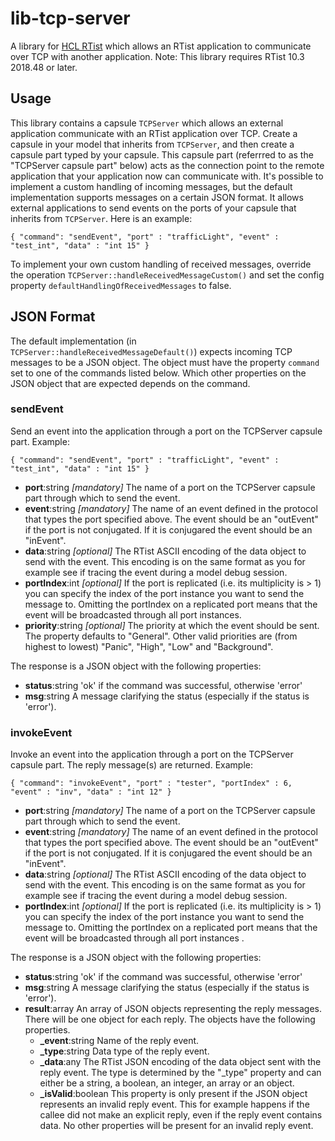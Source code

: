 # lib-tcp-server
A library for [HCL RTist](https://www.devops-community.com/realtime-software-tooling-rtist.html) which allows an RTist application to communicate over TCP with another application.
Note: This library requires RTist 10.3 2018.48 or later.

## Usage
This library contains a capsule `TCPServer` which allows an external application communicate with an RTist application over TCP. Create a capsule in your model that inherits from `TCPServer`, and then create a capsule part typed by your capsule. This capsule part (referrred to as the "TCPServer capsule part" below) acts as the connection point to the remote application that your application now can communicate with.
It's possible to implement a custom handling of incoming messages, but the default implementation supports messages on a certain JSON format. It allows external applications to send events on the ports of your capsule that inherits from `TCPServer`. Here is an example:

`
{ "command": "sendEvent", "port" : "trafficLight", "event" : "test_int", "data" : "int 15" }
`

To implement your own custom handling of received messages, override the operation `TCPServer::handleReceivedMessageCustom()` and set the config property `defaultHandlingOfReceivedMessages` to false.

## JSON Format
The default implementation (in `TCPServer::handleReceivedMessageDefault()`) expects incoming TCP messages to be a JSON object. The object must have the property `command` set to one of the commands listed below. Which other properties on the JSON object that are expected depends on the command.

### sendEvent
Send an event into the application through a port on the TCPServer capsule part.
Example:  

`
{ "command": "sendEvent", "port" : "trafficLight", "event" : "test_int", "data" : "int 15" }
`

- **port**:string *[mandatory]*
The name of a port on the TCPServer capsule part through which to send the event.
- **event**:string *[mandatory]*
The name of an event defined in the protocol that types the port specified above. The event should be an "outEvent" if the port is not conjugated. If it is conjugared the event should be an "inEvent".
- **data**:string *[optional]*
The RTist ASCII encoding of the data object to send with the event. This encoding is on the same format as you for example see if tracing the event during a model debug session.
- **portIndex**:int *[optional]*
If the port is replicated (i.e. its multiplicity is > 1) you can specify the index of the port instance you want to send the message to. Omitting the portIndex on a replicated port means that the event will be broadcasted through all port instances.
- **priority**:string *[optional]*
The priority at which the event should be sent. The property defaults to "General". Other valid priorities are (from highest to lowest) "Panic", "High", "Low" and "Background". 

The response is a JSON object with the following properties:

- **status**:string 
'ok' if the command was successful, otherwise 'error'
- **msg**:string
A message clarifying the status (especially if the status is 'error').


### invokeEvent
Invoke an event into the application through a port on the TCPServer capsule part. The reply message(s) are returned.
Example:  

`
{ "command": "invokeEvent", "port" : "tester", "portIndex" : 6, "event" : "inv", "data" : "int 12" }
`

- **port**:string *[mandatory]*
The name of a port on the TCPServer capsule part through which to send the event.
- **event**:string *[mandatory]*
The name of an event defined in the protocol that types the port specified above. The event should be an "outEvent" if the port is not conjugated. If it is conjugared the event should be an "inEvent".
- **data**:string *[optional]*
The RTist ASCII encoding of the data object to send with the event. This encoding is on the same format as you for example see if tracing the event during a model debug session.
- **portIndex**:int *[optional]*
If the port is replicated (i.e. its multiplicity is > 1) you can specify the index of the port instance you want to send the message to. Omitting the portIndex on a replicated port means that the event will be broadcasted through all port instances
. 

The response is a JSON object with the following properties:

- **status**:string 
'ok' if the command was successful, otherwise 'error'
- **msg**:string
A message clarifying the status (especially if the status is 'error').
- **result**:array
An array of JSON objects representing the reply messages. There will be one object for each reply. The objects have the following properties.
  - **_event**:string
  Name of the reply event.
  - **_type**:string
  Data type of the reply event.
  - **_data**:any
  The RTist JSON encoding of the data object sent with the reply event. The type is determined by the "_type" property and can either be a string, a boolean, an integer, an array or an object.
  - **_isValid**:boolean
  This property is only present if the JSON object represents an invalid reply event. This for example happens if the callee did not make an explicit reply, even if the reply event contains data. No other properties will be present for an invalid reply event.

